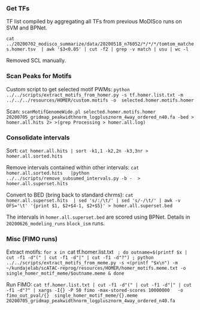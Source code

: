 ### Get TFs

TF list compiled by aggregating all TFs from previous MoDISco runs on SVM and BPNet.

`cat ../20200702_modisco_summarize/data/20200518_n76052/*/*/*/tomtom_matches.homer.tsv  | awk '$3<0.05' | cut -f2 | grep -v match | usu | wc -l`

Removed SCL manually.

### Scan Peaks for Motifs

Custom script to get selected motif PWMs:
`python ../../scripts/extract_motifs_from_homer.py -s tf.homer.list.txt -m ../../../resources/HOMER/custom.motifs -o  selected.homer.motifs.homer`

Scan:
`scanMotifGenomeWide.pl selected.homer.motifs.homer 20200705_gridmap_peakwidthnorm_logplusznorm_4way_ordered_n40.fa -bed > homer.all.hits 2> >(grep Processing > homer.all.log)`

### Consolidate intervals

Sort:
`cat homer.all.hits | sort -k1,1 -k2,2n -k3,3nr > homer.all.sorted.hits`

Remove intervals contained within other intervals:
`cat homer.all.sorted.hits   |python ../../scripts/remove_subsumed_intervals.py -b -  > homer.all.superset.hits`

Convert to BED (bring back to standard chrms):
`cat homer.all.superset.hits  | sed 's/:/\t/' | sed 's/-/\t/' | awk -v OFS='\t' '{print $1, $2+$4-1, $2+$5}' > homer.all.superset.bed`

The intervals in `homer.all.superset.bed` are scored using BPNet. Details in `20200626_modeling_runs` `block_ism` runs.

### Misc (FIMO runs)
Extract motifs:
`for x in `cat tf.homer.list.txt ` ; do outname=$(printf $x | cut -f1 -d"(" | cut -f1 -d"|" | cut -f1 -d"?") ; python ../../scripts/extract_motifs_from_meme.py -s <(printf "$x\n") -m ~/kundajelab/scATAC-reprog/resources/HOMER/homer_motifs.meme.txt -o single_homer_motif_meme/$outname.meme & done`

Run FIMO:
`cat tf.homer.list.txt | cut -f1 -d"(" | cut -f1 -d"|" | cut -f1 -d"?" | xargs -I{} -P 50 fimo -max-stored-scores 10000000   -o fimo_out_pval/{}  single_homer_motif_meme/{}.meme 20200705_gridmap_peakwidthnorm_logplusznorm_4way_ordered_n40.fa`
